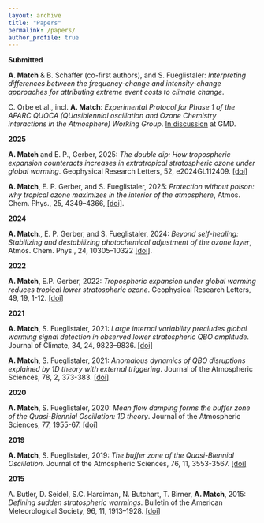 ```yaml
---
layout: archive
title: "Papers"
permalink: /papers/
author_profile: true
---
```


**Submitted**

**A. Match** & B. Schaffer (co-first authors), and S. Fueglistaler: *Interpreting differences between the frequency-change and intensity-change approaches for attributing extreme event costs to climate change*.

C. Orbe et al., incl. **A. Match**: *Experimental Protocol for Phase 1 of the APARC QUOCA (QUasibiennial oscillation and Ozone Chemistry interactions in the Atmosphere) Working Group*. [In discussion](https://egusphere.copernicus.org/preprints/2025/egusphere-2025-2761/) at GMD. 

**2025**

**A. Match** and E. P., Gerber, 2025: *The double dip: How tropospheric expansion counteracts increases in extratropical stratospheric ozone under global warming*. Geophysical Research Letters, 52, e2024GL112409. [[doi]](https://doi.org/10.1029/2024GL112409)

**A. Match**,  E. P. Gerber, and S. Fueglistaler, 2025: *Protection without poison: why tropical ozone maximizes in the interior of the atmosphere*, Atmos. Chem. Phys., 25, 4349–4366, [[doi]](https://doi.org/10.5194/acp-25-4349-2025).

**2024**

**A. Match**., E. P. Gerber, and S. Fueglistaler, 2024: *Beyond self-healing: Stabilizing and destabilizing photochemical adjustment of the ozone layer*, Atmos. Chem. Phys., 24, 10305–10322 [[doi]](https://doi.org/10.5194/acp-24-10305-2024).

**2022**

**A. Match**, E.P. Gerber, 2022: *Tropospheric expansion under global warming reduces tropical lower stratospheric ozone*. Geophysical Research Letters, 49, 19, 1-12. [[doi]]( https://doi.org/10.1029/2022GL099463)


**2021**

**A. Match**, S. Fueglistaler, 2021: *Large internal variability precludes global warming signal detection in observed lower stratospheric QBO amplitude*. Journal of Climate, 34, 24, 9823–9836. [[doi]](https://journals.ametsoc.org/view/journals/clim/aop/JCLI-D-21-0270.1/JCLI-D-21-0270.1.xml)

**A. Match**, S. Fueglistaler, 2021: *Anomalous dynamics of QBO disruptions explained by 1D theory with external triggering*. Journal of the Atmospheric Sciences, 78, 2, 373-383. [[doi]](https://journals.ametsoc.org/view/journals/atsc/78/2/jas-d-20-0172.1.xml?tab_body=abstract-display)

**2020**

**A. Match**, S. Fueglistaler, 2020: *Mean flow damping forms the buffer zone of the Quasi-Biennial Oscillation: 1D theory*. Journal of the Atmospheric Sciences, 77, 1955-67. [[doi]](https://doi.org/10.1175/JAS-D-19-0293.1)

**2019**

**A. Match**, S. Fueglistaler, 2019: *The buffer zone of the Quasi-Biennial Oscillation*. Journal of the Atmospheric Sciences, 76, 11, 3553-3567. [[doi]](https://doi.org/10.1175/JAS-D-19-0151.1)

**2015**

A. Butler, D. Seidel, S.C. Hardiman, N. Butchart, T. Birner, **A. Match**, 2015: *Defining sudden stratospheric warmings*. Bulletin of the American Meteorological Society, 96, 11, 1913–1928. [[doi]](https://doi.org/10.1175/BAMS-D-13-00173.1)
